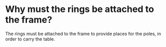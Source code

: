# Why must the rings be attached to the frame?

The rings must be attached to the frame to provide places for the poles, in order to carry the table.
